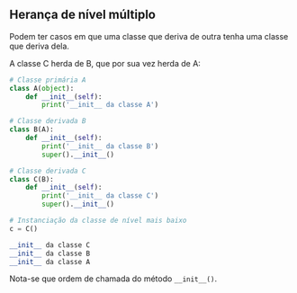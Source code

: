 ## Herança de nível múltiplo

Podem ter casos em que uma classe que deriva de outra tenha uma classe que
deriva dela.  
   
A classe C herda de B, que por sua vez herda de A:

```python
# Classe primária A
class A(object):
    def __init__(self):
        print('__init__ da classe A')

# Classe derivada B
class B(A):
    def __init__(self):
        print('__init__ da classe B')
        super().__init__()

# Classe derivada C
class C(B):
    def __init__(self):
        print('__init__ da classe C')
        super().__init__()

# Instanciação da classe de nível mais baixo
c = C()
```

```python
__init__ da classe C
__init__ da classe B
__init__ da classe A
```

Nota-se que ordem de chamada do método `__init__()`.

